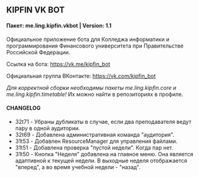 ## KIPFIN VK BOT
#### Пакет: me.ling.kipfin.vkbot | Version: 1.1

Официальное приложение бота для Колледжа информатики и программирования Финансового университета при Правительстве Российской Федерации.

Ссылка на бота: https://vk.me/kipfin_bot

Официальная группа ВКонтакте: https://vk.com/kipfin_bot

_Для корректной сборки необходимы пакеты me.ling.kipfin.core и me.ling.kipfin.timetable!_ Их можно найти в репозиториях в профиле.

#### CHANGELOG

- 32t71 - Убраны дубликаты в случае, если два преподавателя ведут пару в одной аудитории.
- 32t69 - Добавлена административная команда "аудитория".
- 31t53 - Добавлен ResourceManager для управления файлами.
- 31t51 - Добавлена проверка "пустой недели". Когда пар нет.
- 31t50 - Кнопка "Неделя" добавлена на главное меню. Она является адаптивной к текущей недели. В выходные неделя отображается "вперед", а во время учебной недели - "назад".
